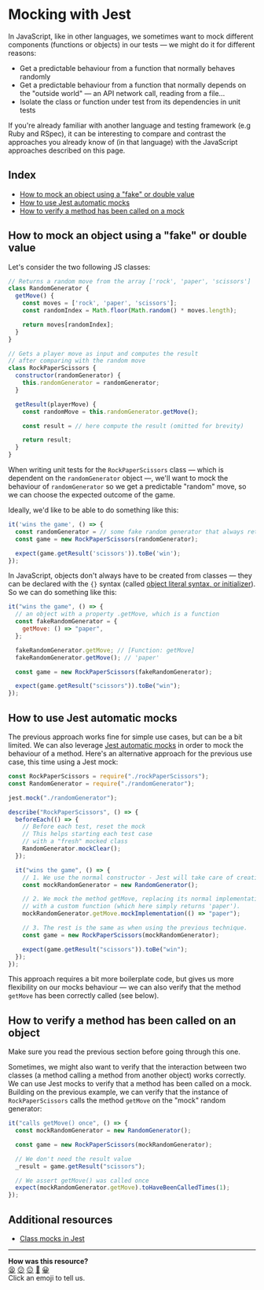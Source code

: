 # Mocking with Jest

In JavaScript, like in other languages, we sometimes want to mock different components (functions or objects) in our tests — we might do it for different reasons:

- Get a predictable behaviour from a function that normally behaves randomly
- Get a predictable behaviour from a function that normally depends on the "outside world" — an API network call, reading from a file...
- Isolate the class or function under test from its dependencies in unit tests

If you're already familiar with another language and testing framework (e.g Ruby and RSpec), it can be interesting to compare and contrast the approaches you already know of (in that language) with the JavaScript approaches described on this page.

## Index

- [How to mock an object using a "fake" or double value](#how-to-mock-an-object-using-a-"fake"-or-double-value)
- [How to use Jest automatic mocks](#how-to-use-jest-automatic-mocks)
- [How to verify a method has been called on a mock](#how-to-verify-a-method-has-been-called-on-an-object)

## How to mock an object using a "fake" or double value

Let's consider the two following JS classes:

```js
// Returns a random move from the array ['rock', 'paper', 'scissors']
class RandomGenerator {
  getMove() {
    const moves = ['rock', 'paper', 'scissors'];
    const randomIndex = Math.floor(Math.random() * moves.length);

    return moves[randomIndex];
  }
}

// Gets a player move as input and computes the result
// after comparing with the random move
class RockPaperScissors {
  constructor(randomGenerator) {
    this.randomGenerator = randomGenerator;
  }

  getResult(playerMove) {
    const randomMove = this.randomGenerator.getMove();

    const result = // here compute the result (omitted for brevity)

    return result;
  }
}
```

When writing unit tests for the `RockPaperScissors` class — which is dependent on the `randomGenerator` object —, we'll want to mock the behaviour of `randomGenerator` so we get a predictable "random" move, so we can choose the expected outcome of the game.

Ideally, we'd like to be able to do something like this:

```js
it('wins the game', () => {
  const randomGenerator = // some fake random generator that always returns 'paper'
  const game = new RockPaperScissors(randomGenerator);

  expect(game.getResult('scissors')).toBe('win');
});
```

In JavaScript, objects don't always have to be created from classes — they can be declared with the `{}` syntax (called [object literal syntax, or initializer](https://developer.mozilla.org/en-US/docs/Web/JavaScript/Reference/Operators/Object_initializer#syntax)). So we can do something like this:

```js
it("wins the game", () => {
  // an object with a property .getMove, which is a function
  const fakeRandomGenerator = {
    getMove: () => "paper",
  };

  fakeRandomGenerator.getMove; // [Function: getMove]
  fakeRandomGenerator.getMove(); // 'paper'

  const game = new RockPaperScissors(fakeRandomGenerator);

  expect(game.getResult("scissors")).toBe("win");
});
```

## How to use Jest automatic mocks

The previous approach works fine for simple use cases, but can be a bit limited. We can also leverage [Jest automatic mocks](https://jestjs.io/docs/es6-class-mocks#automatic-mock) in order to mock the behaviour of a method. Here's an alternative approach for the previous use case, this time using a Jest mock:

```js
const RockPaperScissors = require("./rockPaperScissors");
const RandomGenerator = require("./randomGenerator");

jest.mock("./randomGenerator");

describe("RockPaperScissors", () => {
  beforeEach(() => {
    // Before each test, reset the mock
    // This helps starting each test case
    // with a "fresh" mocked class
    RandomGenerator.mockClear();
  });

  it("wins the game", () => {
    // 1. We use the normal constructor - Jest will take care of creating a mock.
    const mockRandomGenerator = new RandomGenerator();

    // 2. We mock the method getMove, replacing its normal implementation
    // with a custom function (which here simply returns 'paper').
    mockRandomGenerator.getMove.mockImplementation(() => "paper");

    // 3. The rest is the same as when using the previous technique.
    const game = new RockPaperScissors(mockRandomGenerator);

    expect(game.getResult("scissors")).toBe("win");
  });
});
```

This approach requires a bit more boilerplate code, but gives us more flexibility on our mocks behaviour — we can also verify that the method `getMove` has been correctly called (see below).

## How to verify a method has been called on an object

Make sure you read the previous section before going through this one.

Sometimes, we might also want to verify that the interaction between two classes (a method calling a method from another object) works correctly. We can use Jest mocks to verify that a method has been called on a mock. Building on the previous example, we can verify that the instance of `RockPaperScissors` calls the method `getMove` on the "mock" random generator:

```js
it("calls getMove() once", () => {
  const mockRandomGenerator = new RandomGenerator();

  const game = new RockPaperScissors(mockRandomGenerator);

  // We don't need the result value
  _result = game.getResult("scissors");

  // We assert getMove() was called once
  expect(mockRandomGenerator.getMove).toHaveBeenCalledTimes(1);
});
```

## Additional resources

- [Class mocks in Jest](https://jestjs.io/docs/es6-class-mocks)

<!-- BEGIN GENERATED SECTION DO NOT EDIT -->

---

**How was this resource?**  
[😫](https://airtable.com/shrUJ3t7KLMqVRFKR?prefill_Repository=makersacademy%2Fjavascript-fundamentals&prefill_File=pills%2Fmocking_with_jest.md&prefill_Sentiment=😫) [😕](https://airtable.com/shrUJ3t7KLMqVRFKR?prefill_Repository=makersacademy%2Fjavascript-fundamentals&prefill_File=pills%2Fmocking_with_jest.md&prefill_Sentiment=😕) [😐](https://airtable.com/shrUJ3t7KLMqVRFKR?prefill_Repository=makersacademy%2Fjavascript-fundamentals&prefill_File=pills%2Fmocking_with_jest.md&prefill_Sentiment=😐) [🙂](https://airtable.com/shrUJ3t7KLMqVRFKR?prefill_Repository=makersacademy%2Fjavascript-fundamentals&prefill_File=pills%2Fmocking_with_jest.md&prefill_Sentiment=🙂) [😀](https://airtable.com/shrUJ3t7KLMqVRFKR?prefill_Repository=makersacademy%2Fjavascript-fundamentals&prefill_File=pills%2Fmocking_with_jest.md&prefill_Sentiment=😀)  
Click an emoji to tell us.

<!-- END GENERATED SECTION DO NOT EDIT -->
